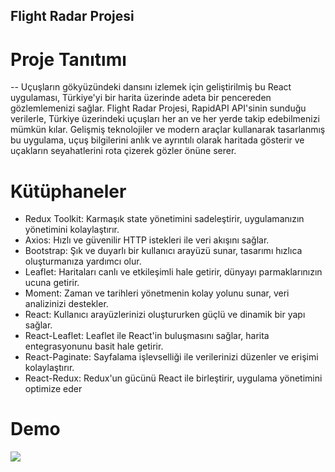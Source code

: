 ## Flight Radar Projesi

# Proje Tanıtımı

-- Uçuşların gökyüzündeki dansını izlemek için geliştirilmiş bu React uygulaması, Türkiye'yi bir harita üzerinde adeta bir pencereden gözlemlemenizi sağlar. Flight Radar Projesi, RapidAPI API'sinin sunduğu verilerle, Türkiye üzerindeki uçuşları her an ve her yerde takip edebilmenizi mümkün kılar. Gelişmiş teknolojiler ve modern araçlar kullanarak tasarlanmış bu uygulama, uçuş bilgilerini anlık ve ayrıntılı olarak haritada gösterir ve uçakların seyahatlerini rota çizerek gözler önüne serer. 

# Kütüphaneler

- Redux Toolkit: Karmaşık state yönetimini sadeleştirir, uygulamanızın yönetimini kolaylaştırır.
- Axios: Hızlı ve güvenilir HTTP istekleri ile veri akışını sağlar.
- Bootstrap: Şık ve duyarlı bir kullanıcı arayüzü sunar, tasarımı hızlıca oluşturmanıza yardımcı olur.
- Leaflet: Haritaları canlı ve etkileşimli hale getirir, dünyayı parmaklarınızın ucuna getirir.
- Moment: Zaman ve tarihleri yönetmenin kolay yolunu sunar, veri analizinizi destekler.
- React: Kullanıcı arayüzlerinizi oluştururken güçlü ve dinamik bir yapı sağlar.
- React-Leaflet: Leaflet ile React'in buluşmasını sağlar, harita entegrasyonunu basit hale getirir.
- React-Paginate: Sayfalama işlevselliği ile verilerinizi düzenler ve erişimi kolaylaştırır.
- React-Redux: Redux'un gücünü React ile birleştirir, uygulama yönetimini optimize eder

# Demo 

![](https://github.com/Rasime-Dumlupunar/flight-radar/blob/main/flight-radarrgif.gif)
